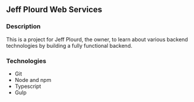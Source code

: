 ## Jeff Plourd Web Services

### Description

This is a project for Jeff Plourd, the owner, to learn about various backend technologies by building a fully functional backend.

### Technologies

* Git
* Node and npm
* Typescript
* Gulp